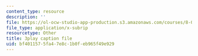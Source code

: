 ```yaml
---
content_type: resource
description: ''
file: https://ol-ocw-studio-app-production.s3.amazonaws.com/courses/8-04-quantum-physics-i-spring-2016/bf4011575fa47e8c1b0feb965f49e929_fWCGM2auQPs.srt
file_type: application/x-subrip
resourcetype: Other
title: 3play caption file
uid: bf401157-5fa4-7e8c-1b0f-eb965f49e929
---
```

